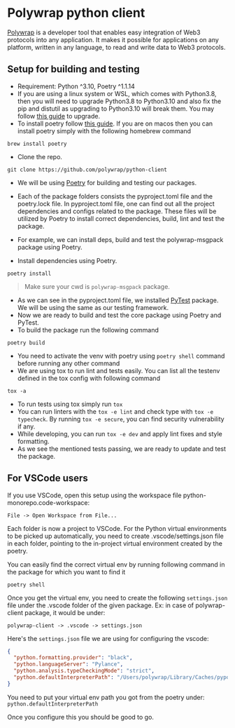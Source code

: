 # Polywrap python client

[Polywrap](https://polywrap.io/#/) is a developer tool that enables easy integration of Web3 protocols into any application. It makes it possible for applications on any platform, written in any language, to read and write data to Web3 protocols.

## Setup for building and testing
- Requirement: Python ^3.10, Poetry ^1.1.14
- If you are using a linux system or WSL, which comes with Python3.8, then you will need to upgrade Python3.8 to Python3.10 and also fix the pip and distutil as upgrading to Python3.10 will break them. You may follow [this guide](https://cloudbytes.dev/snippets/upgrade-python-to-latest-version-on-ubuntu-linux) to upgrade.
- To install poetry follow [this guide](https://python-poetry.org/docs/#installation). If you are on macos then you can install poetry simply with the following homebrew command
```
brew install poetry
```
- Clone the repo. 
```
git clone https://github.com/polywrap/python-client
```
- We will be using [Poetry](https://python-poetry.org) for building and testing our packages. 

- Each of the package folders consists the pyproject.toml file and the poetry.lock file. In pyproject.toml file, one can find out all the project dependencies and configs related to the package. These files will be utilized by Poetry to install correct dependencies, build, lint and test the package.

- For example, we can install deps, build and test the polywrap-msgpack package using Poetry. 

- Install dependencies using Poetry. 
```
poetry install
```
> Make sure your cwd is `polywrap-msgpack` package.
- As we can see in the pyproject.toml file, we installed [PyTest](https://docs.pytest.org) package. We will be using the same as our testing framework. 
- Now we are ready to build and test the core package using Poetry and PyTest.
- To build the package run the following command
```
poetry build
```
- You need to activate the venv with poetry using `poetry shell` command before running any other command
- We are using tox to run lint and tests easily. You can list all the testenv defined in the 
tox config with following command
```
tox -a
```
- To run tests using tox simply run `tox`
- You can run linters with the `tox -e lint` and check type with `tox -e typecheck`. By running `tox -e secure`, you can find security vulnerability if any.
- While developing, you can run `tox -e dev` and apply lint fixes and style formatting.
- As we see the mentioned tests passing, we are ready to update and test the package. 

## For VSCode users
If you use VSCode, open this setup using the workspace file python-monorepo.code-workspace:

```
File -> Open Workspace from File...
```

Each folder is now a project to VSCode. For the Python virtual environments to be picked up automatically, you need to create .vscode/settings.json file in each folder, pointing to the in-project virtual environment created by the poetry.

You can easily find the correct virtual env by running following command in the package for which you want to find it
```
poetry shell
```

Once you get the virtual env, you need to create the following `settings.json` file under the .vscode folder of the given package. 
Ex: in case of polywrap-client package, it would be under:
```
polywrap-client -> .vscode -> settings.json
```

Here's the `settings.json` file we are using for configuring the vscode:
```json
{
  "python.formatting.provider": "black",
  "python.languageServer": "Pylance",
  "python.analysis.typeCheckingMode": "strict",
  "python.defaultInterpreterPath": "/Users/polywrap/Library/Caches/pypoetry/virtualenvs/polywrap-client-abcdef-py3.10"
}
```
You need to put your virtual env path you got from the poetry under: `python.defaultInterpreterPath`

Once you configure this you should be good to go.
